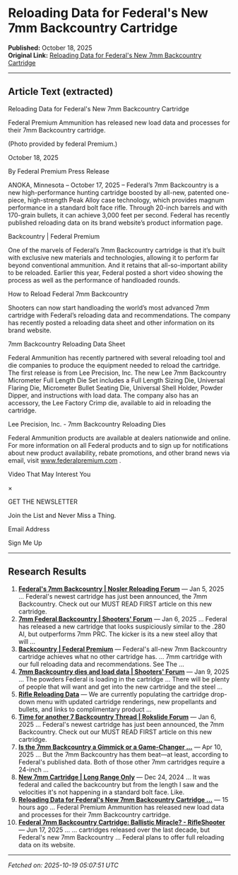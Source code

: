 # Reloading Data for Federal's New 7mm Backcountry Cartridge

**Published:** October 18, 2025  
**Original Link:** [Reloading Data for Federal's New 7mm Backcountry Cartridge](https://www.shootingtimes.com/editorial/reloading-data-federal-7mm-backcountry/538273)

---

## Article Text (extracted)

Reloading Data for Federal's New 7mm Backcountry Cartridge

Federal Premium Ammunition has released new load data and processes for their 7mm Backcountry cartridge.

 (Photo provided by federal Premium.)

October 18, 2025

By Federal Premium Press Release

ANOKA, Minnesota – October 17, 2025 – Federal’s 7mm Backcountry is a new high-performance hunting cartridge boosted by all-new, patented one-piece, high-strength Peak Alloy case technology, which provides magnum performance in a standard bolt face rifle. Through 20-inch barrels and with 170-grain bullets, it can achieve 3,000 feet per second. Federal has recently published reloading data on its brand website’s product information page.

Backcountry | Federal Premium

One of the marvels of Federal’s 7mm Backcountry cartridge is that it’s built with exclusive new materials and technologies, allowing it to perform far beyond conventional ammunition. And it retains that all-so-important ability to be reloaded. Earlier this year, Federal posted a short video showing the process as well as the performance of handloaded rounds.

How to Reload Federal 7mm Backcountry

Shooters can now start handloading the world’s most advanced 7mm cartridge with Federal’s reloading data and recommendations. The company has recently posted a reloading data sheet and other information on its brand website.

7mm Backcountry Reloading Data Sheet

Federal Ammunition has recently partnered with several reloading tool and die companies to produce the equipment needed to reload the cartridge. The first release is from Lee Precision, Inc. The new Lee 7mm Backcountry Micrometer Full Length Die Set includes a Full Length Sizing Die, Universal Flaring Die, Micrometer Bullet Seating Die, Universal Shell Holder, Powder Dipper, and instructions with load data. The company also has an accessory, the Lee Factory Crimp die, available to aid in reloading the cartridge.

Lee Precision, Inc. - 7mm Backcountry Reloading Dies

Federal Ammunition products are available at dealers nationwide and online. For more information on all Federal products and to sign up for notifications about new product availability, rebate promotions, and other brand news via email, visit 
www.federalpremium.com
.

Video That May Interest You

×

GET THE NEWSLETTER

 Join the List and Never Miss a Thing.

Email Address

Sign Me Up

---

## Research Results

1. **[Federal's 7mm Backcountry | Nosler Reloading Forum](https://forum.nosler.com/threads/federals-7mm-backcountry.47738/)** — Jan 5, 2025 ... Federal's newest cartridge has just been announced, the 7mm Backcountry. Check out our MUST READ FIRST article on this new cartridge.
2. **[7mm Federal Backcountry | Shooters' Forum](https://forum.accurateshooter.com/threads/7mm-federal-backcountry.4141930/)** — Jan 6, 2025 ... Federal has released a new cartridge that looks suspiciously similar to the .280 AI, but outperforms 7mm PRC. The kicker is its a new steel alloy that will ...
3. **[Backcountry | Federal Premium](https://www.federalpremium.com/backcountry.html)** — Federal's all-new 7mm Backcountry cartridge achieves what no other cartridge has. ... 7mm cartridge with our full reloading data and recommendations. See The ...
4. **[7mm Backcountry dies and load data | Shooters' Forum](https://forum.accurateshooter.com/threads/7mm-backcountry-dies-and-load-data.4142144/)** — Jan 9, 2025 ... The powders Federal is loading in the cartridge ... There will be plenty of people that will want and get into the new cartridge and the steel ...
5. **[Rifle Reloading Data](https://www.federalpremium.com/reloading-data/reloading-rifle.html)** — We are currently populating the cartridge drop-down menu with updated cartridge renderings, new propellants and bullets, and links to complimentary product ...
6. **[Time for another 7 Backcountry Thread | Rokslide Forum](https://rokslide.com/forums/threads/time-for-another-7-backcountry-thread.389340/)** — Jan 6, 2025 ... Federal's newest cartridge has just been announced, the 7mm Backcountry. Check out our MUST READ FIRST article on this new cartridge.
7. **[Is the 7mm Backcountry a Gimmick or a Game-Changer ...](https://www.themeateater.com/hunt/firearm-hunting/is-the-7mm-backcountry-a-gimmick-or-a-game-changer)** — Apr 10, 2025 ... But the 7mm Backcountry has them beat—at least, according to Federal's published data. Both of those other 7mm cartridges require a 24-inch ...
8. **[New 7mm Cartridge | Long Range Only](https://www.longrangeonly.com/forum/threads/new-7mm-cartridge.16029/)** — Dec 24, 2024 ... It was federal and called the backcountry but from the length I saw and the velocities it's not happening in a standard bolt face. Like.
9. **[Reloading Data for Federal's New 7mm Backcountry Cartridge ...](https://www.shootingtimes.com/editorial/reloading-data-federal-7mm-backcountry/538273)** — 15 hours ago ... Federal Premium Ammunition has released new load data and processes for their 7mm Backcountry cartridge.
10. **[Federal 7mm Backcountry Cartridge: Ballistic Miracle? - RifleShooter](https://www.rifleshootermag.com/editorial/federal-7mm-backcountry-cartridge-ballistics/526191)** — Jun 17, 2025 ... ... cartridges released over the last decade, but Federal's new 7mm Backcountry ... Federal plans to offer full reloading data on its website.

---

*Fetched on: 2025-10-19 05:07:51 UTC*
